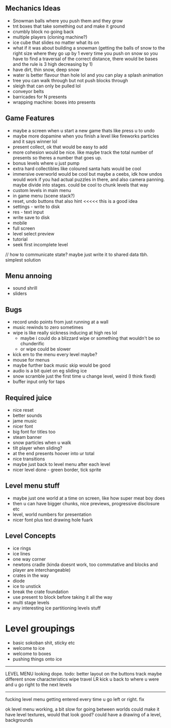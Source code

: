 ## Mechanics Ideas
 - Snowman balls where you push them and they grow
 - tnt boxes that take something out and make it ground
 - crumbly block no going back
 - multiple players (cloning machine?)
 - ice cube that slides no matter what its on
 - what if it was about building a snowman (getting the balls of snow to the right size where they go up by 1 every time you push on snow so you have to find a traversal of the correct distance, there would be bases and the rule is 3 high decreasing by 1)
  - have dirt, thin snow, deep snow
 - water is better flavour than hole lol and you can play a splash animation
 - tree you can walk through but not push blocks through
 - sleigh that can only be pulled lol
 - conveyor belts
 - barricades for N presents
 - wrapping machine: boxes into presents

## Game Features
 - maybe a screen when u start a new game thats like press u to undo
 - maybe more dopamine when you finish a level like fireworks particles and it says winner lol
 - present collect, ok that would be easy to add
 - more cohesion would be nice. like maybe track the total number of presents so theres a number that goes up.
 - bonus levels where u just pump
 - extra hard collectibles like coloured santa hats would be cool
 - immersive overworld would be cool but maybe a ceebs, idk how undos would work if you had actual puzzles in there, and also camera panning. maybe divide into stages. could be cool to chunk levels that way
 - custom levels in main menu
 - in game menu (scene stack?)
 - reset, undo buttons that also hint     <<<<< this is a good idea
 - settings - write to disk
 - res - text input
 - write save to disk
 - mobile
 - full screen
 - level select preview
 - tutorial
 - seek first incomplete level

 // how to communicate state? maybe just write it to shared data tbh. simplest solution


## Menu annoing
 - sound shrill
 - sliders



## Bugs
 - record undo points from just running at a wall
 - music rewinds to zero sometimes
 - wipe is like really sickness inducing at high res lol
   - maybe i could do a blizzard wipe or something that wouldn't be so chunderific
   - or wipe could be slower
 - kick em to the menu every level maybe?
 - mouse for menus
 - maybe further back music skip would be good
 - audio is a bit quiet on eg sliding ice
 - snow scramble just the first time u change level, weird (I think fixed)
 - buffer input only for taps

## Required juice
 - nice reset
 - better sounds
 - jame music
 - nicer font
 - big font for titles too
 - steam banner
 - snow particles when u walk
 - tilt player when sliding?
 - at the end presents hoover into ur total
 - nice transitions
 - maybe just back to level menu after each level
 - nicer level done - green border, tick sprite

 ## Level menu stuff
 - maybe just one world at a time on screen, like how super meat boy does
 - then u can have bigger chunks, nice previews, progressive disclosure etc
 - level, world numbers for presentation
 - nicer font plus text drawing hole fuark

 ## Level Concepts
 - ice rings
 - ice lines
 - one way corner
 - newtons cradle (kinda doesnt work, too commutative and blocks and player are interchangeable)
 - crates in the way
 - diode
 - ice to unstick
 - break the crate foundation
 - use present to block before taking it all the way
 - multi stage levels
 - any interesting ice partitioning levels stuff

# Level groupings
 - basic sokoban shit, sticky etc
 - welcome to ice
 - welcome to boxes
 - pushing things onto ice

----------------------------

LEVEL MENU looking dope. todo:
better layout on the buttons
track
maybe different snow characteristics
wipe
travel LR
kick u back to where u were and u go right to the next levels


---------------

fucking level menu getting entered every time u go left or right. fix

ok level menu working, a bit slow for going between worlds
could make it have level textures, would that look good? could have a drawing of a level, backgrounds